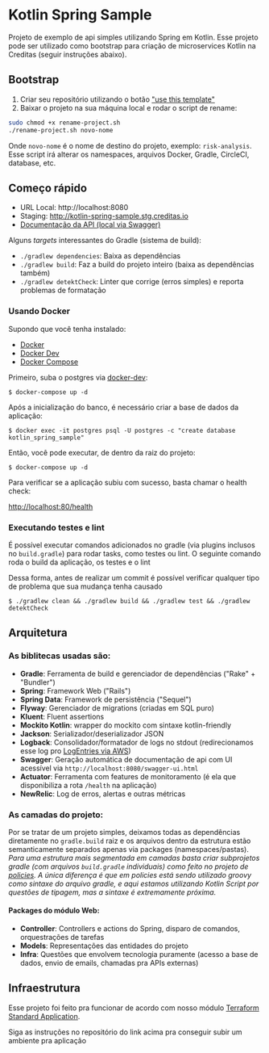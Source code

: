 # Kotlin Spring Sample

Projeto de exemplo de api simples utilizando Spring em Kotlin. Esse projeto pode ser utilizado como bootstrap para criação de microservices Kotlin na Creditas (seguir instruções abaixo). 

## Bootstrap

1. Criar seu repositório utilizando o botão ["use this template"](https://github.com/Creditas/kotlin-spring-sample/generate) 
2. Baixar o projeto na sua máquina local e rodar o script de rename:

```sh
sudo chmod +x rename-project.sh
./rename-project.sh novo-nome
```

Onde `novo-nome` é o nome de destino do projeto, exemplo: `risk-analysis`. Esse script irá alterar os namespaces, arquivos Docker, Gradle, CircleCI, database, etc.

## Começo rápido

* URL Local: http://localhost:8080
* Staging: http://kotlin-spring-sample.stg.creditas.io
* [Documentação da API (local via Swagger)](http://localhost:8080/swagger-ui.html)

Alguns *targets* interessantes do Gradle (sistema de build):

* `./gradlew dependencies`: Baixa as dependências
* `./gradlew build`: Faz a build do projeto inteiro (baixa as dependências também)
* `./gradlew detektCheck`: Linter que corrige (erros simples) e reporta problemas de formatação 

### Usando Docker

Supondo que você tenha instalado:

* [Docker][]
* [Docker Dev][]
* [Docker Compose][]

[Docker]: https://docs.docker.com/install/ "About Docker CE"
[Docker Dev]: https://github.com/Creditas/docker-dev "A CLI for simplify the creation of development environment."
[Docker Compose]: https://docs.docker.com/compose/install/#install-compose "Install Docker Compose"

Primeiro, suba o postgres via [docker-dev](https://github.com/creditas/docker-dev):

    $ docker-compose up -d

Após a inicialização do banco, é necessário criar a base de dados da aplicação:

    $ docker exec -it postgres psql -U postgres -c "create database kotlin_spring_sample"

Então, você pode executar, de dentro da raiz do projeto:

    $ docker-compose up -d

Para verificar se a aplicação subiu com sucesso, basta chamar o health check:

[http://localhost:80/health](http://localhost:80/health)

### Executando testes e lint

É possível executar comandos adicionados no gradle (via plugins inclusos no `build.gradle`) para rodar tasks, como testes ou lint. O seguinte comando roda o build da aplicação, os testes e o lint

Dessa forma, antes de realizar um commit é possível verificar qualquer tipo de problema que sua mudança tenha causado

`$ ./gradlew clean && ./gradlew build && ./gradlew test && ./gradlew detektCheck`

## Arquitetura

### As biblitecas usadas são:

* **Gradle**: Ferramenta de build e gerenciador de dependências ("Rake" + "Bundler")
* **Spring**: Framework Web ("Rails")
* **Spring Data**: Framework de persistência ("Sequel")
* **Flyway**: Gerenciador de migrations (criadas em SQL puro)
* **Kluent**: Fluent assertions
* **Mockito Kotlin**: wrapper do mockito com sintaxe kotlin-friendly
* **Jackson**: Serializador/deserializador JSON
* **Logback**: Consolidador/formatador de logs no stdout (redirecionamos esse log pro [LogEntries via AWS](https://stackoverflow.com/q/52040329/890890))
* **Swagger**: Geração automática de documentação de api com UI acessível via `http://localhost:8080/swagger-ui.html`
* **Actuator**: Ferramenta com features de monitoramento (é ela que disponibiliza a rota `/health` na aplicação)
* **NewRelic**: Log de erros, alertas e outras métricas

### As camadas do projeto:
Por se tratar de um projeto simples, deixamos todas as dependências diretamente no `gradle.build` raiz e os arquivos dentro da estrutura estão semanticamente separados apenas via packages (namespaces/pastas). *Para uma estrutura mais segmentada em camadas basta criar subprojetos gradle (com arquivos `build.gradle` individuais) como feito no projeto de [policies](https://github.com/creditas/policies). A única diferença é que em policies está sendo utilizado groovy como sintaxe do arquivo gradle, e aqui estamos utilizando Kotlin Script por questões de tipagem, mas a sintaxe é extremamente próxima.*

#### Packages do módulo Web:
* **Controller**: Controllers e actions do Spring, disparo de comandos, orquestrações de tarefas
* **Models**: Representações das entidades do projeto
* **Infra**: Questões que envolvem tecnologia puramente (acesso a base
  de dados, envio de emails, chamadas pra APIs externas)

## Infraestrutura

Esse projeto foi feito pra funcionar de acordo com nosso módulo [Terraform Standard Application](https://github.com/Creditas/terraform-applications).

Siga as instruções no repositório do link acima pra conseguir subir um ambiente pra aplicação
